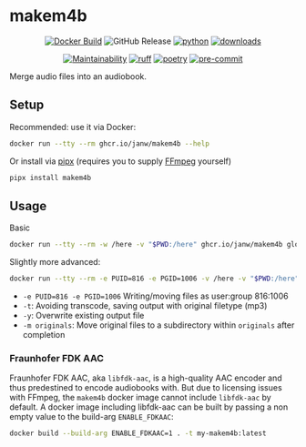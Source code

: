 # makem4b

<!-- markdownlint-disable MD033 MD013 -->
<div align="center">

[![Docker Build](https://github.com/janw/makem4b/actions/workflows/docker-build.yaml/badge.svg)](https://ghcr.io/janw/makem4b)
![GitHub Release](https://img.shields.io/github/v/release/janw/makem4b)
[![python](https://img.shields.io/pypi/pyversions/makem4b.svg)](https://pypi.org/project/makem4b/)
[![downloads](https://img.shields.io/pypi/dm/makem4b)](https://pypi.org/project/makem4b/)

[![Maintainability](https://api.codeclimate.com/v1/badges/7ebb6f412bbbd1b27a5c/maintainability)](https://codeclimate.com/github/janw/makem4b/maintainability)
[![ruff](https://img.shields.io/endpoint?url=https://raw.githubusercontent.com/astral-sh/ruff/main/assets/badge/v2.json)](https://docs.astral.sh/ruff/)
[![poetry](https://img.shields.io/endpoint?url=https://python-poetry.org/badge/v0.json)](https://python-poetry.org/docs/)
[![pre-commit](https://img.shields.io/badge/-pre--commit-f8b424?logo=pre-commit&labelColor=grey)](https://github.com/pre-commit/pre-commit)

</div>

Merge audio files into an audiobook.

## Setup

Recommended: use it via Docker:

```bash
docker run --tty --rm ghcr.io/janw/makem4b --help
```

Or install via [pipx](https://pipx.pypa.io/stable/) (requires you to supply [FFmpeg](https://ffmpeg.org/download.html) yourself)

```bash
pipx install makem4b
```

## Usage

Basic

```sh
docker run --tty --rm -w /here -v "$PWD:/here" ghcr.io/janw/makem4b glob/of/files/*.mp3
```

Slightly more advanced:

```sh
docker run --tty --rm -e PUID=816 -e PGID=1006 -v /here -v "$PWD:/here" ghcr.io/janw/makem4b -ty -m originals glob/of/files/*.mp3
```

* `-e PUID=816 -e PGID=1006` Writing/moving files as user:group 816:1006
* `-t`: Avoiding transcode, saving output with original filetype (mp3)
* `-y`: Overwrite existing output file
* `-m originals`: Move original files to a subdirectory within `originals` after completion

### Fraunhofer FDK AAC

Fraunhofer FDK AAC, aka `libfdk-aac`, is a high-quality AAC encoder and thus predestined to encode audiobooks with. But due to licensing issues with FFmpeg, the `makem4b` docker image cannot include `libfdk-aac` by default. A docker image including libfdk-aac can be built by passing a non empty value to the build-arg `ENABLE_FDKAAC`:

```sh
docker build --build-arg ENABLE_FDKAAC=1 . -t my-makem4b:latest
```
